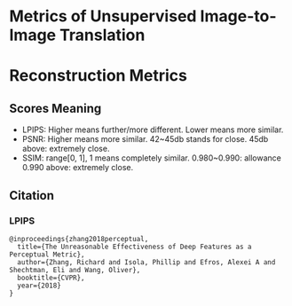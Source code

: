 # Metrics of Unsupervised Image-to-Image Translation

# Reconstruction Metrics
## Scores Meaning
* LPIPS: Higher means further/more different. Lower means more similar.
* PSNR: Higher means more similar. 42~45db stands for close. 45db above: extremely close.
* SSIM: range[0, 1], 1 means completely similar. 0.980~0.990: allowance 0.990 above: extremely close.

## Citation
### LPIPS
```
@inproceedings{zhang2018perceptual,
  title={The Unreasonable Effectiveness of Deep Features as a Perceptual Metric},
  author={Zhang, Richard and Isola, Phillip and Efros, Alexei A and Shechtman, Eli and Wang, Oliver},
  booktitle={CVPR},
  year={2018}
}
```